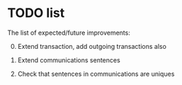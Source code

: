 # TODO list

The list of expected/future improvements:

0. Extend transaction, add outgoing transactions also 

1. Extend communications sentences

2. Check that sentences in communications are uniques

